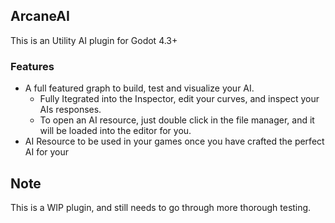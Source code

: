 ## ArcaneAI
This is an Utility AI plugin for Godot 4.3+ 

### Features
- A full featured graph to build, test and visualize your AI.
  - Fully Itegrated into the Inspector, edit your curves, and inspect your AIs responses.
  - To open an AI resource, just double click in the file manager, and it will be loaded into the editor for you.
- AI Resource to be used in your games once you have crafted the perfect AI for your

## Note
This is a WIP plugin, and still needs to go through more thorough testing.

